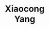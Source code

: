 ---
layout: page
title: Xiaocong<br>Yang
description: CS MS student
img: assets/img/students/xiaocong.jpeg
redirect: https://scholar.google.com/citations?user=s0K3OecAAAAJ&hl=en
importance: 9
category: "students"
---